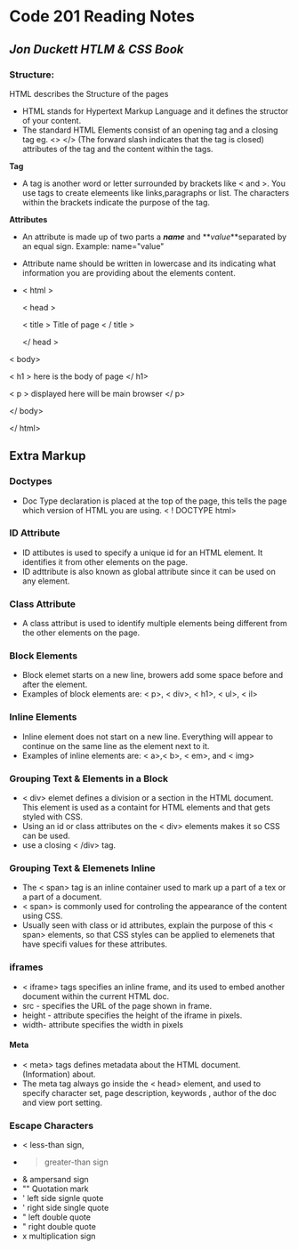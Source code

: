 # Code 201 Reading Notes

## *Jon Duckett HTLM & CSS Book*

### **Structure**:
HTML describes the Structure of the pages
- HTML stands for Hypertext Markup Language and it defines the structor of your content. 
- The standard HTML Elements consist of an opening tag and a closing tag eg. <> </> (The forward slash indicates that the tag is closed) attributes of the tag and the content within the tags.

**Tag**
- A tag is another word or letter surrounded by brackets like < and >. You use tags to create elemeents like links,paragraphs or list. The characters within the brackets indicate the purpose of the tag.

**Attributes**
- An attribute is made up of two parts a **_name_** and **_value_**separated by an equal sign. Example: name="value"
- Attribute name should be written in lowercase and its indicating what information you are providing about the elements content.

- < html >

  < head >

    < title >
 Title of page
    < / title >

    </ head >

< body> 

< h1 > here is the body of page </ h1>

< p > displayed here will be main browser </ p>

</ body>

</ html>

## Extra Markup

### Doctypes
- Doc Type declaration is placed at the top of the page, this tells the page which version of HTML you are using. < ! DOCTYPE html>

### ID Attribute
- ID attibutes is used to specify a unique id  for an HTML element. It identifies it from other elements on the page.
- ID adttribute is also known as global attribute since it can be used on any element.

### Class Attribute
- A class attribut is used to identify multiple elements being different from the other elements on the page.

### Block Elements
- Block elemet starts on a new line, browers add some space before and after the element. 
- Examples of block elements are: < p>, < div>, < h1>, < ul>, < il>

### Inline Elements
- Inline element does not start on a new line. Everything will appear to continue on the same line as the element next to it. 
- Examples of inline elements are: < a>,< b>, < em>, and < img>

### Grouping Text & Elements in a Block
- < div> elemet defines a division or a section in the HTML document. This element is used as a containt for HTML elements and that gets styled with CSS.
- Using an id or class attributes on the < div> elements makes it so CSS can be used.
- use a closing < /div> tag.

### Grouping Text & Elemenets Inline
- The < span> tag is an inline container used to mark up a part of a tex or a part of a document.
- < span> is commonly used for controling the appearance of the content using CSS.
- Usually seen with class or id attributes, explain the purpose of this < span> elements, so that CSS styles can be applied to elemenets that have specifi values for these attributes.

### iframes
- < iframe> tags specifies an inline frame, and its used to embed another document within the current HTML doc.
- src - specifies the URL of the page shown in frame.
- height - attribute specifies the height of the iframe in pixels.
- width- attribute specifies the width in pixels

#### Meta
- < meta> tags defines metadata about the HTML document. (Information) about.
- The meta tag always go inside the < head> element, and used to specify character set, page description, keywords , author of the doc and view port setting.

### Escape Characters
- < less-than sign,
- > greater-than sign
- & ampersand sign
- "" Quotation mark
- ' left side signle quote
- ' right side single quote
- " left double quote
- " right double quote
- x multiplication sign
